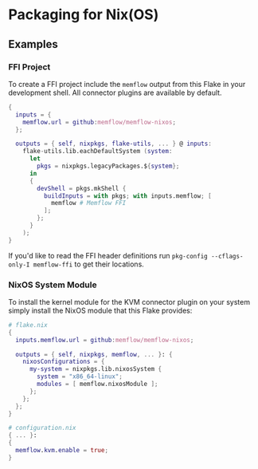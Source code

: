 # Packaging for Nix(OS)

## Examples

### FFI Project

To create a FFI project include the `memflow` output from this Flake in your development shell. All connector plugins are available by default.

```nix
{
  inputs = {
    memflow.url = github:memflow/memflow-nixos;
  };

  outputs = { self, nixpkgs, flake-utils, ... } @ inputs:
    flake-utils.lib.eachDefaultSystem (system:
      let
        pkgs = nixpkgs.legacyPackages.${system};
      in
      {
        devShell = pkgs.mkShell {
          buildInputs = with pkgs; with inputs.memflow; [
            memflow # Memflow FFI
          ];
        };
      }
    );
}
```

If you'd like to read the FFI header definitions run `pkg-config --cflags-only-I memflow-ffi` to get their locations.

### NixOS System Module

To install the kernel module for the KVM connector plugin on your system simply install the NixOS module that this Flake provides:

```nix
# flake.nix
{
  inputs.memflow.url = github:memflow/memflow-nixos;

  outputs = { self, nixpkgs, memflow, ... }: {
    nixosConfigurations = {
      my-system = nixpkgs.lib.nixosSystem {
        system = "x86_64-linux";
        modules = [ memflow.nixosModule ];
      };
    };
  };
}
```
```nix
# configuration.nix
{ ... }:
{
  memflow.kvm.enable = true;
}
```

